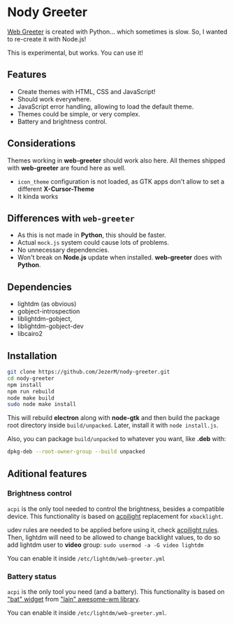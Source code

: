# Nody Greeter

[Web Greeter][web-greeter] is created with Python... which sometimes is slow. So, I wanted to re-create it with Node.js!

This is experimental, but works. You can use it!

## Features

- Create themes with HTML, CSS and JavaScript!
- Should work everywhere.
- JavaScript error handling, allowing to load the default theme.
- Themes could be simple, or very complex.
- Battery and brightness control.

## Considerations

Themes working in **web-greeter** should work also here. All themes shipped with **web-greeter** are found here as well.

- `icon_theme` configuration is not loaded, as GTK apps don't allow to set a different **X-Cursor-Theme**
- It kinda works

## Differences with `web-greeter`

- As this is not made in **Python**, this should be faster.
- Actual `mock.js` system could cause lots of problems.
- No unnecessary dependencies.
- Won't break on **Node.js** update when installed. **web-greeter** does with **Python**.

## Dependencies

- lightdm (as obvious)
- gobject-introspection
- liblightdm-gobject,
- liblightdm-gobject-dev
- libcairo2

## Installation

```sh
git clone https://github.com/JezerM/nody-greeter.git
cd nody-greeter
npm install
npm run rebuild
node make build
sudo node make install
```

This will rebuild **electron** along with **node-gtk** and then build the package root directory inside `build/unpacked`. Later, install it with `node install.js`.

Also, you can package `build/unpacked` to whatever you want, like **.deb** with:
```sh
dpkg-deb --root-owner-group --build unpacked
```
## Aditional features

### Brightness control
`acpi` is the only tool needed to control the brightness, besides a compatible device. This functionality is based on [acpilight][acpilight] replacement for `xbacklight`.

udev rules are needed to be applied before using it, check [acpilight rules][acpilight_rules]. Then, lightdm will need to be allowed to change backlight values, to do so add lightdm user to **video** group: `sudo usermod -a -G video lightdm`

You can enable it inside `/etc/lightdm/web-greeter.yml`

### Battery status
`acpi` is the only tool you need (and a battery). This functionality is based on ["bat" widget][bat_widget] from ["lain" awesome-wm library][lain].

You can enable it inside `/etc/lightdm/web-greeter.yml`.


[web-greeter]: https://github.com/JezerM/web-greeter "Web Greeter"
[acpilight]: https://gitlab.com/wavexx/acpilight/ "acpilight"
[acpilight_rules]: https://gitlab.com/wavexx/acpilight/-/blob/master/90-backlight.rules "udev rules"
[bat_widget]: https://github.com/lcpz/lain/blob/master/widget/bat.lua "Battery widget"
[lain]: https://github.com/lcpz/lain "Lain awesome library"
